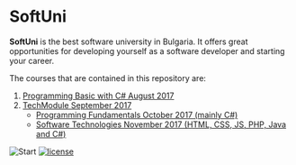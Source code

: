 # SoftUni

**SoftUni** is the best software university in Bulgaria. It offers great opportunities for developing yourself as a software developer and starting your career.

The courses that are contained in this repository are:

<ol>
 <li><a href="https://github.com/Steffkn/SoftUni/tree/master/01.ProgrammingBasicsC%23" >Programming Basic with C# August 2017</a> </li>
 <li><a href="https://github.com/Steffkn/SoftUni/tree/master/02.TechModule-09.2017">TechModule September 2017</a>
  <ul>
   <li><a href="https://github.com/Steffkn/SoftUni/tree/master/02.TechModule-09.2017/Fundamentals">Programming Fundamentals October 2017 (mainly C#)</a> 
   </li>
   <li><a href="https://github.com/Steffkn/SoftUni/tree/master/02.TechModule-09.2017/SoftwareTech">Software Technologies November 2017 (HTML, CSS, JS, PHP, Java and C#)</a>
   </li>
  </ul>
 </li>
</ol>

![Start](https://img.shields.io/badge/Start-29.07.2017-blue.svg?style=flat-square)
[![license](https://img.shields.io/github/license/mashape/apistatus.svg?style=flat-square)](https://github.com/Steffkn/SoftUni/blob/master/LICENSE)

